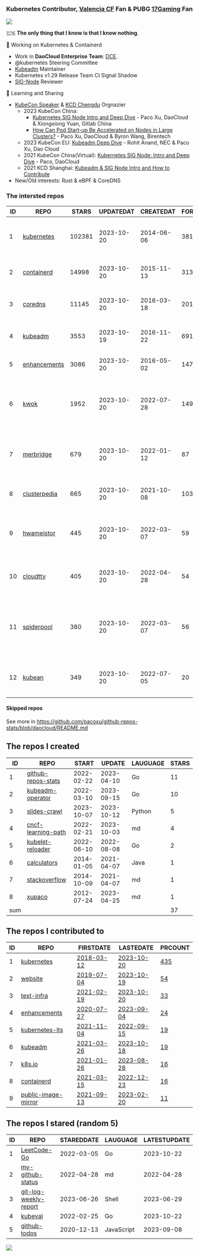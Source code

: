 ### Kubernetes Contributor, [Valencia CF](https://www.valenciacf.com/en) Fan & PUBG [17Gaming](https://liquipedia.net/pubg/17_Gaming) Fan

![](https://komarev.com/ghpvc/?username=pacoxu)
 
 🇨🇳 **The only thing that I know is that I know nothing**. 
 
 🔭 Working on Kubernetes & Containerd
- Work in **DaoCloud Enterprise Team**: [DCE](https://www.daocloud.io/dce_5.0).
- @kubernetes Steering Committee
- [Kubeadm](https://github.com/kubernetes/kubeadm/) Maintainer
- Kubernetes v1.29 Release Team CI Signal Shadow
- [SIG-Node](https://github.com/kubernetes/community/blob/master/sig-node/README.md) Reviewer
 
 🌱 Learning and Sharing

- [KubeCon Speaker](https://www.youtube.com/playlist?list=PLROmsd5kH8pBiN0Km1EepbzKoDiM5S6Ok) & [KCD Chengdu](https://community.cncf.io/kcd-chengdu/) Orgnazier
  - 2023 KubeCon China:
    - [Kubernetes SIG Node Intro and Deep Dive](https://kccncosschn2023.sched.com/event/4a2746baff6af89d668edc2eabbcf906) - Paco Xu, DaoCloud & Xiongxiong Yuan, Gitlab China
    - [How Can Pod Start-up Be Accelerated on Nodes in Large Clusters?](https://sched.co/1PTFR)  - Paco Xu, DaoCloud & Byron Wang, Birentech
  - 2023 KubeCon EU: [Kubeadm Deep Dive](https://kccnceu2023.sched.com/event/1Iki0/kubeadm-deep-dive-rohit-anand-nec-paco-xu-dao-cloud) - Rohit Anand, NEC & Paco Xu, Dao Cloud
  - 2021 KubeCon China(Virtual): [Kubernetes SIG Node: Intro and Deep Dive](https://kccncosschn21.sched.com/event/pccE/kubernetes-sig-nodedaeptao-ye-ge-kubernetes-sig-node-intro-and-deep-dive-paco-daocloud) - Paco, DaoCloud
  - 2021 KCD Shanghai: [Kubeadm & SIG Node Intro and How to Contribute](https://github.com/cncf/presentations/tree/main/chinese/kcd-shanghai)
- New/Old interests:  Rust & eBPF & CoreDNS

<!--START_SECTION:github_repos-->
### The intersted repos
| ID |                              REPO                               | STARS  | UPDATEDAT  | CREATEDAT  | FORKSCOUNT |                                            DESCRIPTIONS                                             |
|----|-----------------------------------------------------------------|--------|------------|------------|------------|-----------------------------------------------------------------------------------------------------|
|  1 | [kubernetes](https://github.com/kubernetes/kubernetes)          | 102381 | 2023-10-20 | 2014-06-06 |      38134 | Production-Grade Container Scheduling and Management                                                |
|  2 | [containerd](https://github.com/containerd/containerd)          |  14998 | 2023-10-20 | 2015-11-13 |       3130 | An open and reliable container runtime                                                              |
|  3 | [coredns](https://github.com/coredns/coredns)                   |  11145 | 2023-10-20 | 2016-03-18 |       2019 | CoreDNS is a DNS server that chains plugins                                                         |
|  4 | [kubeadm](https://github.com/kubernetes/kubeadm)                |   3553 | 2023-10-19 | 2016-11-22 |        691 | Aggregator for issues filed against kubeadm                                                         |
|  5 | [enhancements](https://github.com/kubernetes/enhancements)      |   3086 | 2023-10-20 | 2016-05-02 |       1472 | Enhancements tracking repo for Kubernetes                                                           |
|  6 | [kwok](https://github.com/kubernetes-sigs/kwok)                 |   1952 | 2023-10-20 | 2022-07-28 |        149 | Kubernetes WithOut Kubelet -  Simulates thousands of Nodes and Clusters.                            |
|  7 | [merbridge](https://github.com/merbridge/merbridge)             |    679 | 2023-10-20 | 2022-01-12 |         87 | Use eBPF to speed up your Service Mesh like crossing an Einstein-Rosen Bridge.                      |
|  8 | [clusterpedia](https://github.com/clusterpedia-io/clusterpedia) |    665 | 2023-10-20 | 2021-10-08 |        103 | The Encyclopedia of Kubernetes clusters                                                             |
|  9 | [hwameistor](https://github.com/hwameistor/hwameistor)          |    445 | 2023-10-20 | 2022-03-07 |         59 | Hwameistor is an HA local storage system for cloud-native stateful workloads.                       |
| 10 | [cloudtty](https://github.com/cloudtty/cloudtty)                |    405 | 2023-10-20 | 2022-04-28 |         54 | A Friendly Kubernetes CloudShell (Web Terminal) !                                                   |
| 11 | [spiderpool](https://github.com/spidernet-io/spiderpool)        |    380 | 2023-10-20 | 2022-03-07 |         56 | underlay network and rdma solution of cloud native, for bare metal, VM and public cloud environment |
| 12 | [kubean](https://github.com/kubean-io/kubean)                   |    349 | 2023-10-20 | 2022-07-05 |         20 |  :seedling: Kubernetes lifecycle management operator based on kubespray.                            |



#### Skipped repos
<!--END_SECTION:github_repos-->
See more in https://github.com/pacoxu/github-repos-stats/blob/daocloud/README.md


<!--START_SECTION:my_github-->
## The repos I created
| ID  |                                REPO                                |   START    |   UPDATE   | LAUGUAGE | STARS |
|-----|--------------------------------------------------------------------|------------|------------|----------|-------|
|   1 | [github-repos-stats](https://github.com/pacoxu/github-repos-stats) | 2022-02-22 | 2023-04-10 | Go       |    11 |
|   2 | [kubeadm-operator](https://github.com/pacoxu/kubeadm-operator)     | 2022-03-10 | 2023-09-15 | Go       |    10 |
|   3 | [slides-crawl](https://github.com/pacoxu/slides-crawl)             | 2023-10-07 | 2023-10-12 | Python   |     5 |
|   4 | [cncf-learning-path](https://github.com/pacoxu/cncf-learning-path) | 2022-02-21 | 2023-10-03 | md       |     4 |
|   5 | [kubelet-reloader](https://github.com/pacoxu/kubelet-reloader)     | 2022-06-10 | 2022-08-08 | Go       |     2 |
|   6 | [calculators](https://github.com/pacoxu/calculators)               | 2014-01-05 | 2021-04-07 | Java     |     1 |
|   7 | [stackoverflow](https://github.com/pacoxu/stackoverflow)           | 2014-10-09 | 2021-04-07 | md       |     1 |
|   8 | [xupaco](https://github.com/pacoxu/xupaco)                         | 2012-07-24 | 2023-04-25 | md       |     1 |
| sum |                                                                    |            |            |          |    37 |

## The repos I contributed to
| ID |                                  REPO                                  |                               FIRSTDATE                               |                               LASTEDATE                                |                                        PRCOUNT                                        |
|----|------------------------------------------------------------------------|-----------------------------------------------------------------------|------------------------------------------------------------------------|---------------------------------------------------------------------------------------|
|  1 | [kubernetes](https://github.com/kubernetes/kubernetes)                 | [2018-03-12](https://github.com/kubernetes/kubernetes/pull/61040)     | [2023-10-20](https://github.com/kubernetes/kubernetes/pull/121384)     | [435](https://github.com/kubernetes/kubernetes/pulls?q=is%3Apr+author%3Apacoxu)       |
|  2 | [website](https://github.com/kubernetes/website)                       | [2019-07-04](https://github.com/kubernetes/website/pull/15285)        | [2023-10-19](https://github.com/kubernetes/website/pull/43574)         | [54](https://github.com/kubernetes/website/pulls?q=is%3Apr+author%3Apacoxu)           |
|  3 | [test-infra](https://github.com/kubernetes/test-infra)                 | [2021-02-19](https://github.com/kubernetes/test-infra/pull/20909)     | [2023-10-20](https://github.com/kubernetes/test-infra/pull/31081)      | [33](https://github.com/kubernetes/test-infra/pulls?q=is%3Apr+author%3Apacoxu)        |
|  4 | [enhancements](https://github.com/kubernetes/enhancements)             | [2020-07-27](https://github.com/kubernetes/enhancements/pull/1907)    | [2023-09-04](https://github.com/kubernetes/enhancements/pull/4173)     | [24](https://github.com/kubernetes/enhancements/pulls?q=is%3Apr+author%3Apacoxu)      |
|  5 | [kubernetes-lts](https://github.com/klts-io/kubernetes-lts)            | [2021-11-04](https://github.com/klts-io/kubernetes-lts/pull/94)       | [2022-09-15](https://github.com/klts-io/kubernetes-lts/pull/174)       | [19](https://github.com/klts-io/kubernetes-lts/pulls?q=is%3Apr+author%3Apacoxu)       |
|  6 | [kubeadm](https://github.com/kubernetes/kubeadm)                       | [2021-03-26](https://github.com/kubernetes/kubeadm/pull/2421)         | [2023-10-18](https://github.com/kubernetes/kubeadm/pull/2944)          | [19](https://github.com/kubernetes/kubeadm/pulls?q=is%3Apr+author%3Apacoxu)           |
|  7 | [k8s.io](https://github.com/kubernetes/k8s.io)                         | [2021-01-26](https://github.com/kubernetes/k8s.io/pull/1577)          | [2023-08-28](https://github.com/kubernetes/k8s.io/pull/5764)           | [16](https://github.com/kubernetes/k8s.io/pulls?q=is%3Apr+author%3Apacoxu)            |
|  8 | [containerd](https://github.com/containerd/containerd)                 | [2021-03-15](https://github.com/containerd/containerd/pull/5200)      | [2022-12-23](https://github.com/containerd/containerd/pull/7863)       | [16](https://github.com/containerd/containerd/pulls?q=is%3Apr+author%3Apacoxu)        |
|  9 | [public-image-mirror](https://github.com/DaoCloud/public-image-mirror) | [2021-09-13](https://github.com/DaoCloud/public-image-mirror/pull/13) | [2023-02-20](https://github.com/DaoCloud/public-image-mirror/pull/296) | [11](https://github.com/DaoCloud/public-image-mirror/pulls?q=is%3Apr+author%3Apacoxu) |

## The repos I stared (random 5)
| ID |                                   REPO                                   | STAREDDATE |  LAUGUAGE  | LATESTUPDATE |
|----|--------------------------------------------------------------------------|------------|------------|--------------|
|  1 | [LeetCode-Go](https://github.com/halfrost/LeetCode-Go)                   | 2022-03-05 | Go         | 2023-10-22   |
|  2 | [my-github-status](https://github.com/MrCoder/my-github-status)          | 2022-04-28 | md         | 2022-04-28   |
|  3 | [git-log-weekly-report](https://github.com/yeatse/git-log-weekly-report) | 2023-06-26 | Shell      | 2023-06-29   |
|  4 | [kubeval](https://github.com/instrumenta/kubeval)                        | 2022-02-25 | Go         | 2023-10-22   |
|  5 | [github-todos](https://github.com/naholyr/github-todos)                  | 2020-12-13 | JavaScript | 2023-09-08   |

<!--END_SECTION:my_github-->

<a href="https://pacoxu.wordpress.com/">
  <img align="left" src="https://github-readme-stats.vercel.app/api?username=pacoxu&show_icons=true" />
</a>


<!--  If a trivial fix such as a broken link, typo, or grammar mistake, review the entire document for other potential mistakes. Do not open multiple PRs for small fixes in the same document.
https://github.com/kubernetes/community/blob/master/contributors/guide/pull-requests.md#trivial-edits -->
